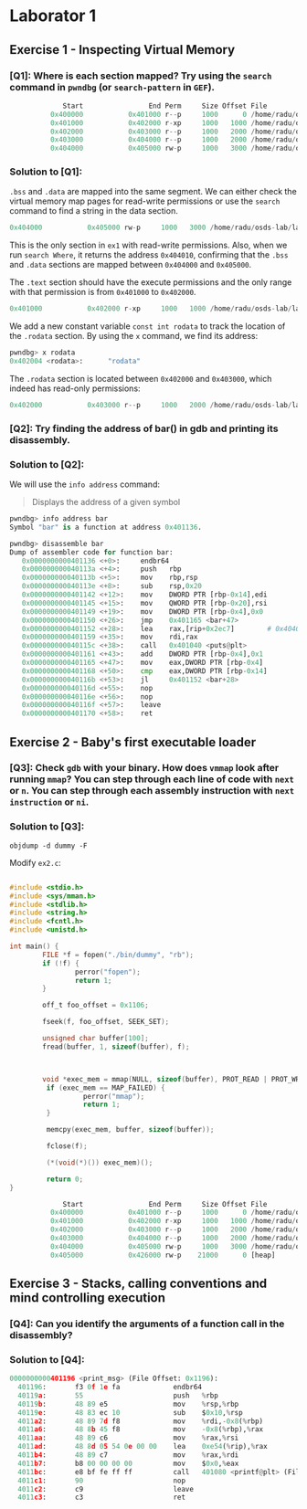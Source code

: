 # Laborator 1

## Exercise 1 - Inspecting Virtual Memory
### [Q1]: Where is each section mapped? Try using the `search` command in `pwndbg` (or `search-pattern` in `GEF`).
```python
             Start                End Perm     Size Offset File
          0x400000           0x401000 r--p     1000      0 /home/radu/osds-lab/lab1/bin/ex1
          0x401000           0x402000 r-xp     1000   1000 /home/radu/osds-lab/lab1/bin/ex1
          0x402000           0x403000 r--p     1000   2000 /home/radu/osds-lab/lab1/bin/ex1
          0x403000           0x404000 r--p     1000   2000 /home/radu/osds-lab/lab1/bin/ex1
          0x404000           0x405000 rw-p     1000   3000 /home/radu/osds-lab/lab1/bin/ex1
```

### Solution to [Q1]:
`.bss` and `.data` are mapped into the same segment. We can either check the virtual memory map pages for read-write permissions or use the `search` command to find a string in the data section.
```python
0x404000           0x405000 rw-p     1000   3000 /home/radu/osds-lab/lab1/bin/ex1
```

This is the only section in `ex1` with read-write permissions. Also, when we run `search Where`, it returns the address `0x404010`, confirming that the `.bss` and `.data` sections are mapped between `0x404000` and `0x405000`.

The `.text` section should have the execute permissions and the only range with that permission is from `0x401000` to `0x402000`.
```python
0x401000           0x402000 r-xp     1000   1000 /home/radu/osds-lab/lab1/bin/ex1
```

We add a new constant variable `const int rodata` to track the location of the `.rodata` section. By using the `x` command, we find its address:
```python
pwndbg> x rodata
0x402004 <rodata>:      "rodata"
```
The `.rodata` section is located between `0x402000` and `0x403000`, which indeed has read-only permissions:
```python
0x402000           0x403000 r--p     1000   2000 /home/radu/osds-lab/lab1/bin/ex1
```


### [Q2]: Try finding the address of bar() in gdb and printing its disassembly.

### Solution to [Q2]:
We will use the `info address` command:
> Displays the address of a given symbol

```python
pwndbg> info address bar
Symbol "bar" is a function at address 0x401136.
```

```python
pwndbg> disassemble bar
Dump of assembler code for function bar:
   0x0000000000401136 <+0>:     endbr64
   0x000000000040113a <+4>:     push   rbp
   0x000000000040113b <+5>:     mov    rbp,rsp
   0x000000000040113e <+8>:     sub    rsp,0x20
   0x0000000000401142 <+12>:    mov    DWORD PTR [rbp-0x14],edi
   0x0000000000401145 <+15>:    mov    QWORD PTR [rbp-0x20],rsi
   0x0000000000401149 <+19>:    mov    DWORD PTR [rbp-0x4],0x0
   0x0000000000401150 <+26>:    jmp    0x401165 <bar+47>
   0x0000000000401152 <+28>:    lea    rax,[rip+0x2ec7]        # 0x404020 <useful>
   0x0000000000401159 <+35>:    mov    rdi,rax
   0x000000000040115c <+38>:    call   0x401040 <puts@plt>
   0x0000000000401161 <+43>:    add    DWORD PTR [rbp-0x4],0x1
   0x0000000000401165 <+47>:    mov    eax,DWORD PTR [rbp-0x4]
   0x0000000000401168 <+50>:    cmp    eax,DWORD PTR [rbp-0x14]
   0x000000000040116b <+53>:    jl     0x401152 <bar+28>
   0x000000000040116d <+55>:    nop
   0x000000000040116e <+56>:    nop
   0x000000000040116f <+57>:    leave
   0x0000000000401170 <+58>:    ret
```

## Exercise 2 - Baby's first executable loader
### [Q3]: Check `gdb` with your binary. How does `vmmap` look after running `mmap`? You can step through each line of code with `next` or `n`. You can step through each assembly instruction with `next instruction` or `ni`.

### Solution to [Q3]:
```
objdump -d dummy -F
```


Modify `ex2.c`:
```c

#include <stdio.h>
#include <sys/mman.h>
#include <stdlib.h>
#include <string.h>
#include <fcntl.h>
#include <unistd.h>

int main() {
        FILE *f = fopen("./bin/dummy", "rb");
        if (!f) {
                perror("fopen");
                return 1;
        }

        off_t foo_offset = 0x1106;

        fseek(f, foo_offset, SEEK_SET);

        unsigned char buffer[100];
        fread(buffer, 1, sizeof(buffer), f);



        void *exec_mem = mmap(NULL, sizeof(buffer), PROT_READ | PROT_WRITE | PROT_EXEC, MAP_PRIVATE | MAP_ANONYMOUS, -1, 0);
         if (exec_mem == MAP_FAILED) {
                  perror("mmap");
                  return 1;
         }

         memcpy(exec_mem, buffer, sizeof(buffer));

         fclose(f);

         (*(void(*)()) exec_mem)();

         return 0;
}
```


```python
             Start                End Perm     Size Offset File
          0x400000           0x401000 r--p     1000      0 /home/radu/osds-lab/lab1/bin/ex2
          0x401000           0x402000 r-xp     1000   1000 /home/radu/osds-lab/lab1/bin/ex2
          0x402000           0x403000 r--p     1000   2000 /home/radu/osds-lab/lab1/bin/ex2
          0x403000           0x404000 r--p     1000   2000 /home/radu/osds-lab/lab1/bin/ex2
          0x404000           0x405000 rw-p     1000   3000 /home/radu/osds-lab/lab1/bin/ex2
          0x405000           0x426000 rw-p    21000      0 [heap]
```

## Exercise 3 - Stacks, calling conventions and mind controlling execution
### [Q4]: Can you identify the arguments of a function call in the disassembly?

### Solution to [Q4]:

```python
0000000000401196 <print_msg> (File Offset: 0x1196):
  401196:       f3 0f 1e fa             endbr64
  40119a:       55                      push   %rbp
  40119b:       48 89 e5                mov    %rsp,%rbp
  40119e:       48 83 ec 10             sub    $0x10,%rsp
  4011a2:       48 89 7d f8             mov    %rdi,-0x8(%rbp)
  4011a6:       48 8b 45 f8             mov    -0x8(%rbp),%rax
  4011aa:       48 89 c6                mov    %rax,%rsi
  4011ad:       48 8d 05 54 0e 00 00    lea    0xe54(%rip),%rax        # 402008 <_IO_stdin_used+0x8> (File Offset: 0x2008)
  4011b4:       48 89 c7                mov    %rax,%rdi
  4011b7:       b8 00 00 00 00          mov    $0x0,%eax
  4011bc:       e8 bf fe ff ff          call   401080 <printf@plt> (File Offset: 0x1080)
  4011c1:       90                      nop
  4011c2:       c9                      leave
  4011c3:       c3                      ret
```

